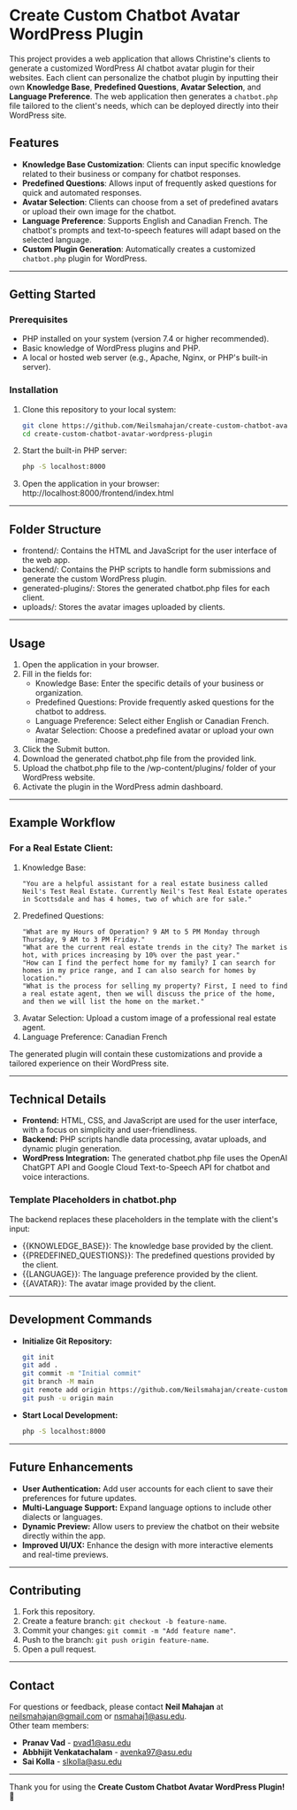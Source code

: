 # Create Custom Chatbot Avatar WordPress Plugin

This project provides a web application that allows Christine's clients to generate a customized WordPress AI chatbot avatar plugin for their websites. Each client can personalize the chatbot plugin by inputting their own **Knowledge Base**, **Predefined Questions**, **Avatar Selection**, and **Language Preference**. The web application then generates a `chatbot.php` file tailored to the client's needs, which can be deployed directly into their WordPress site.

## Features

- **Knowledge Base Customization**: Clients can input specific knowledge related to their business or company for chatbot responses.
- **Predefined Questions**: Allows input of frequently asked questions for quick and automated responses.
- **Avatar Selection**: Clients can choose from a set of predefined avatars or upload their own image for the chatbot.
- **Language Preference**: Supports English and Canadian French. The chatbot's prompts and text-to-speech features will adapt based on the selected language.
- **Custom Plugin Generation**: Automatically creates a customized `chatbot.php` plugin for WordPress.

---

## Getting Started

### Prerequisites

- PHP installed on your system (version 7.4 or higher recommended).
- Basic knowledge of WordPress plugins and PHP.
- A local or hosted web server (e.g., Apache, Nginx, or PHP's built-in server).

### Installation

1. Clone this repository to your local system:
   ```bash
   git clone https://github.com/Neilsmahajan/create-custom-chatbot-avatar-wordpress-plugin.git
   cd create-custom-chatbot-avatar-wordpress-plugin
2. Start the built-in PHP server:
   ``` bash
   php -S localhost:8000
3. Open the application in your browser:
   http://localhost:8000/frontend/index.html
---

## Folder Structure

- frontend/: Contains the HTML and JavaScript for the user interface of the web app.
- backend/: Contains the PHP scripts to handle form submissions and generate the custom WordPress plugin.
- generated-plugins/: Stores the generated chatbot.php files for each client.
- uploads/: Stores the avatar images uploaded by clients.

---

## Usage

1. Open the application in your browser.
2. Fill in the fields for:
   - Knowledge Base: Enter the specific details of your business or organization.
   - Predefined Questions: Provide frequently asked questions for the chatbot to address.
   - Language Preference: Select either English or Canadian French.
   - Avatar Selection: Choose a predefined avatar or upload your own image.
3. Click the Submit button.
4. Download the generated chatbot.php file from the provided link.
5. Upload the chatbot.php file to the /wp-content/plugins/ folder of your WordPress website.
6. Activate the plugin in the WordPress admin dashboard.

---

## Example Workflow

### For a Real Estate Client:

1. Knowledge Base:
   ```
   "You are a helpful assistant for a real estate business called Neil's Test Real Estate. Currently Neil's Test Real Estate operates in Scottsdale and has 4 homes, two of which are for sale."
   ```
2. Predefined Questions:
   ```
   "What are my Hours of Operation? 9 AM to 5 PM Monday through Thursday, 9 AM to 3 PM Friday."
   "What are the current real estate trends in the city? The market is hot, with prices increasing by 10% over the past year."
   "How can I find the perfect home for my family? I can search for homes in my price range, and I can also search for homes by location."
   "What is the process for selling my property? First, I need to find a real estate agent, then we will discuss the price of the home, and then we will list the home on the market."
   ```
3. Avatar Selection: Upload a custom image of a professional real estate agent.
4. Language Preference: Canadian French

The generated plugin will contain these customizations and provide a tailored experience on their WordPress site.

---

## Technical Details

- **Frontend:** HTML, CSS, and JavaScript are used for the user interface, with a focus on simplicity and user-friendliness.
- **Backend:** PHP scripts handle data processing, avatar uploads, and dynamic plugin generation.
- **WordPress Integration:** The generated chatbot.php file uses the OpenAI ChatGPT API and Google Cloud Text-to-Speech API for chatbot and voice interactions.

### Template Placeholders in chatbot.php

The backend replaces these placeholders in the template with the client's input:
- {{KNOWLEDGE_BASE}}: The knowledge base provided by the client.
- {{PREDEFINED_QUESTIONS}}: The predefined questions provided by the client.
- {{LANGUAGE}}: The language preference provided by the client.
- {{AVATAR}}: The avatar image provided by the client.

---

## Development Commands

- **Initialize Git Repository:**
   ``` bash
   git init
   git add .
   git commit -m "Initial commit"
   git branch -M main
   git remote add origin https://github.com/Neilsmahajan/create-custom-chatbot-avatar-wordpress-plugin.git
   git push -u origin main
   ```
- **Start Local Development:**
   ``` bash
   php -S localhost:8000
   ```

---

## Future Enhancements

- **User Authentication:** Add user accounts for each client to save their preferences for future updates.
- **Multi-Language Support:** Expand language options to include other dialects or languages.
- **Dynamic Preview:** Allow users to preview the chatbot on their website directly within the app.
- **Improved UI/UX:** Enhance the design with more interactive elements and real-time previews.

---

## Contributing

1.	Fork this repository.
2.	Create a feature branch: `git checkout -b feature-name`.
3.	Commit your changes: `git commit -m "Add feature name"`.
4.	Push to the branch: `git push origin feature-name`.
5.	Open a pull request.

---

## Contact

For questions or feedback, please contact **Neil Mahajan** at neilsmahajan@gmail.com or nsmahaj1@asu.edu.<br/>
Other team members:
- **Pranav Vad** - pvad1@asu.edu
- **Abbhijit Venkatachalam** - avenka97@asu.edu
- **Sai Kolla** - slkolla@asu.edu

---

Thank you for using the **Create Custom Chatbot Avatar WordPress Plugin!** 🎉